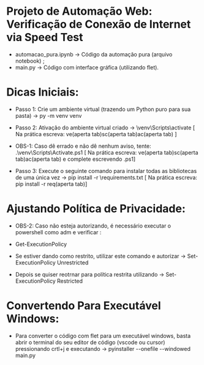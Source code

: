 # Projeto de Automação Web: Verificação de Conexão de Internet via Speed Test
 - automacao_pura.ipynb -> Código da automação pura (arquivo notebook) ;
 - main.py -> Código com interface gráfica (utilizando flet).

# Dicas Iniciais:
 - Passo 1: Crie um ambiente virtual (trazendo um Python puro para sua pasta) -> py -m venv venv
 - Passo 2: Ativação do ambiente virtual criado -> \venv\Scripts\activate [ Na prática escreva: ve(aperta tab)sc(aperta tab)ac(aperta tab) ]
 
 - OBS-1: Caso dê errado e não dê nenhum aviso, tente: .\venv\Scripts\Activate.ps1 [ Na prática escreva: ve(aperta tab)sc(aperta tab)ac(aperta tab) e complete escrevendo .ps1]
 
 - Passo 3: Execute o seguinte comando para instalar todas as bibliotecas de uma única vez -> pip install -r \requirements.txt [ Na prática escreva: pip install -r req(aperta tab)]

 # Ajustando Política de Privacidade:
 - OBS-2: Caso não esteja autorizando, é necessário executar o powershell como adm e verificar :
 
 - Get-ExecutionPolicy
 - Se estiver dando como restrito, utilizar este comando e autorizar -> Set-ExecutionPolicy Unrestricted
 - Depois se quiser reotrnar para política restrita utilizando -> Set-ExecutionPolicy Restricted

# Convertendo Para Executável Windows:
 - Para converter o código com flet para um executável windows, basta abrir o terminal do seu editor de código (vscode ou cursor) pressionando crtl+j e executando -> pyinstaller --onefile --windowed main.py
